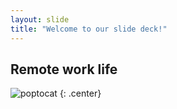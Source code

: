 ```yaml
---
layout: slide
title: "Welcome to our slide deck!"
---
```


## Remote work life

![poptocat](https://octodex.github.com/images/poptocat.png)
{: .center}
